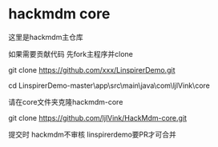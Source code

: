 # hackmdm core
这里是hackmdm主仓库

如果需要贡献代码 先fork主程序并clone

git clone https://github.com/xxx/LinspirerDemo.git

cd LinspirerDemo-master\app\src\main\java\com\ljlVink\core

请在core文件夹克隆hackmdm-core 

git clone https://github.com/ljlVink/HackMdm-core.git

提交时 hackmdm不审核 linspirerdemo要PR才可合并

